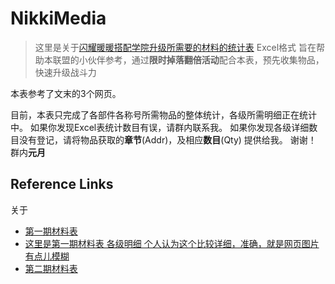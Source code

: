 # NikkiMedia

>这里是关于[闪耀暖暖搭配学院升级所需要的材料的统计表](https://github.com/Furret2018/NikkiMedia/blob/master/%E9%97%AA%E8%80%80%E6%9A%96%E6%9A%96.xlsx) Excel格式
>旨在帮助本联盟的小伙伴参考，通过**限时掉落翻倍活动**配合本表，预先收集物品，快速升级战斗力

本表参考了文末的3个网页。

目前，本表只完成了各部件各称号所需物品的整体统计，各级所需明细正在统计中。
如果你发现Excel表统计数目有误，请群内联系我。
如果你发现各级详细数目没有登记，请将物品获取的**章节**(Addr)，及相应**数目**(Qty) 提供给我。
谢谢！
群内**元月**






Reference Links
---------------
关于
- [第一期材料表](https://baijiahao.baidu.com/s?id=1642283012403742712&wfr=spider&for=pc)
- [这里是第一期材料表 各级明细 个人认为这个比较详细，准确，就是网页图片有点儿模糊](https://www.9k9k.com/shouyou/syll_135060.html)
- [第二期材料表](http://www.gamedog.cn/games/a/2765264.html)


